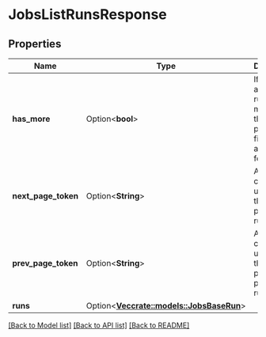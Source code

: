 # JobsListRunsResponse

## Properties

Name | Type | Description | Notes
------------ | ------------- | ------------- | -------------
**has_more** | Option<**bool**> | If true, additional runs matching the provided filter are available for listing. | [optional]
**next_page_token** | Option<**String**> | A token that can be used to list the next page of runs. | [optional]
**prev_page_token** | Option<**String**> | A token that can be used to list the previous page of runs. | [optional]
**runs** | Option<[**Vec<crate::models::JobsBaseRun>**](JobsBaseRun.md)> |  | [optional]

[[Back to Model list]](../README.md#documentation-for-models) [[Back to API list]](../README.md#documentation-for-api-endpoints) [[Back to README]](../README.md)


